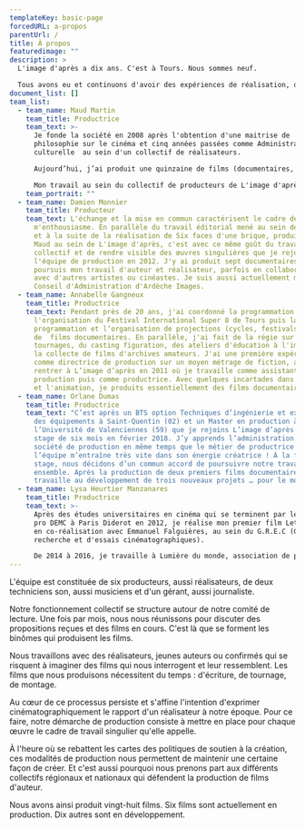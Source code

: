 ```yaml
---
templateKey: basic-page
forcedURL: a-propos
parentUrl: /
title: À propos
featuredimage: ""
description: >
  L'image d'après a dix ans. C'est à Tours. Nous sommes neuf.

  Tous avons eu et continuons d'avoir des expériences de réalisation, de programmation, de travail associatif, de composition.
document_list: []
team_list:
  - team_name: Maud Martin
    team_title: Productrice
    team_text: >-
      Je fonde la société en 2008 après l'obtention d'une maitrise de
      philosophie sur le cinéma et cinq années passées comme Administratrice
      culturelle  au sein d'un collectif de réalisateurs.

      Aujourd’hui, j’ai produit une quinzaine de films (documentaires, court-métrages d'animation, essais) et je développe de nombreux nouveaux projets. Je suis également réalisatrice.

      Mon travail au sein du collectif de producteurs de L'image d'après se fonde sur l'envie de défendre un cinéma inventif et des réalisateurs qui conçoivent chacun de leur film comme un nouvel espace de recherche et d'expérimentation.
    team_portrait: ""
  - team_name: Damien Monnier
    team_title: Producteur
    team_text: L'échange et la mise en commun caractérisent le cadre de travail qui
      m'enthousiasme. En parallèle du travail éditorial mené au sein de Dérives
      et à la suite de la réalisation de Six faces d'une brique, produit par
      Maud au sein de L'image d'après, c'est avec ce même goût du travail
      collectif et de rendre visible des œuvres singulières que je rejoins
      l'équipe de production en 2012. J'y ai produit sept documentaires. Je
      poursuis mon travail d'auteur et réalisateur, parfois en collaboration
      avec d'autres artistes ou cinéastes. Je suis aussi actuellement membre du
      Conseil d'Administration d'Ardèche Images.
  - team_name: Annabelle Gangneux
    team_title: Productrice
    team_text: Pendant près de 20 ans, j'ai coordonné la programmation et
      l'organisation du Festival International Super 8 de Tours puis la
      programmation et l’organisation de projections (cycles, festivals..)
      de  films documentaires. En parallèle, j'ai fait de la régie sur des
      tournages, du casting figuration, des ateliers d'éducation à l'image et de
      la collecte de films d'archives amateurs. J'ai une première expérience
      comme directrice de production sur un moyen métrage de fiction, avant de
      rentrer à L’image d’après en 2011 où je travaille comme assistante de
      production puis comme productrice. Avec quelques incartades dans l'essai
      et l'animation, je produits essentiellement des films documentaires.
  - team_name: Orlane Dumas
    team_title: Productrice
    team_text: "C’est après un BTS option Techniques d’ingénierie et exploitation
      des équipements à Saint-Quentin (02) et un Master en production à
      l’Université de Valenciennes (59) que je rejoins L’image d’après pour un
      stage de six mois en février 2018. J’y apprends l’administration d’une
      société de production en même temps que le métier de productrice …
      l’équipe m’entraîne très vite dans son énergie créatrice ! À la fin du
      stage, nous décidons d’un commun accord de poursuivre notre travail
      ensemble. Après la production de deux premiers films documentaires, je
      travaille au développement de trois nouveaux projets … pour le moment ! "
  - team_name: Lysa Heurtier Manzanares
    team_title: Productrice
    team_text: >-
      Après des études universitaires en cinéma qui se terminent par le Master 2
      pro DEMC à Paris Diderot en 2012, je réalise mon premier film Let's Play,
      en co-réalisation avec Emmanuel Falguières, au sein du G.R.E.C (Groupes de
      recherche et d'essais cinématographiques).

      De 2014 à 2016, je travaille à Lumière du monde, association de producteurs indépendants basée à Lussas. En 2015,  j’intègre l'équipe de programmation de Tënk, la plateforme SVOD de documentaire, puis je réalise un second film, Navire, en co-réalisation avec Agnès Perrais. Je décide ensuite de me tourner vers la production et je rejoins L'image d'après en 2019. En parallèle de mon activité de productrice, je continue de réaliser des films et en 2021, je termine un long-métrage documentaire En plein jour.
---
```


L'équipe est constituée de six producteurs, aussi réalisateurs, de deux techniciens son, aussi musiciens et d'un gérant, aussi journaliste.

Notre fonctionnement collectif se structure autour de notre comité de lecture. Une fois par mois, nous nous réunissons pour discuter des propositions reçues et des films en cours. C'est là que se forment les binômes qui produisent les films.

Nous travaillons avec des réalisateurs, jeunes auteurs ou confirmés qui se risquent à imaginer des films qui nous interrogent et leur ressemblent.
Les films que nous produisons nécessitent du temps : d'écriture, de tournage, de montage.

Au cœur de ce processus persiste et s'affine l'intention d'exprimer cinématographiquement le rapport d'un réalisateur à notre époque.
Pour ce faire, notre démarche de production consiste à mettre en place pour chaque œuvre le cadre de travail singulier qu'elle appelle.

À l'heure où se rebattent les cartes des politiques de soutien à la création, ces modalités de production nous permettent de maintenir une certaine façon de créer. Et c'est aussi pourquoi nous prenons part aux différents collectifs régionaux et nationaux qui défendent la production de films d'auteur.

Nous avons ainsi produit vingt-huit films. Six films sont actuellement en production. Dix autres sont en développement.
